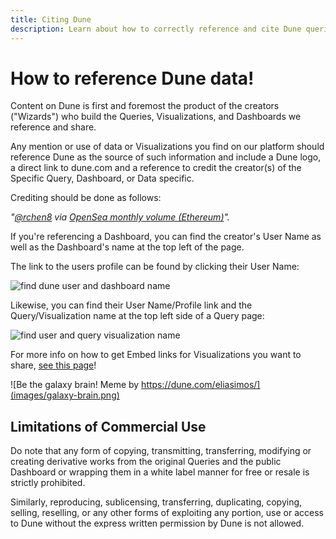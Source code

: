 ```yaml
---
title: Citing Dune
description: Learn about how to correctly reference and cite Dune queries and dashboards
---
```


# How to reference Dune data!

Content on Dune is first and foremost the product of the creators ("Wizards") who build the Queries, Visualizations, and Dashboards we reference and share.

Any mention or use of data or Visualizations you find on our platform should reference Dune as the source of such information and include a Dune logo, a direct link to dune.com and a reference to credit the creator(s) of the Specific Query, Dashboard, or Data specific.

Crediting should be done as follows:

_"[@rchen8](https://dune.com/rchen8) via_ [_OpenSea monthly volume (Ethereum)_](https://dune.com/queries/3469/6913)_"._

If you're referencing a Dashboard, you can find the creator's User Name as well as the Dashboard's name at the top left of the page.

The link to the users profile can be found by clicking their User Name:

![find dune user and dashboard name](images/find-dune-user-and-dashboard-name.png)

Likewise, you can find their User Name/Profile link and the Query/Visualization name at the top left side of a Query page:

![find user and query visualization name](images/find-user-and-query-visualization-name.png)

For more info on how to get Embed links for Visualizations you want to share, [see this page](../getting-started/embeds.md)!

![Be the galaxy brain! Meme by https://dune.com/eliasimos/](images/galaxy-brain.png)

## Limitations of Commercial Use
Do note that any form of copying, transmitting, transferring, modifying or creating derivative works from the original Queries and the public Dashboard or wrapping them in a white label manner for free or resale is strictly prohibited.

Similarly, reproducing, sublicensing, transferring, duplicating, copying, selling, reselling, or any other forms of exploiting any portion, use or access to Dune without the express written permission by Dune is not allowed.